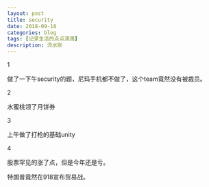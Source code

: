 ```yaml
---
layout: post
title: security
date: 2018-09-18
categories: blog
tags: [记录生活的点点滴滴]
description: 流水账
---
```


1 

做了一下午security的题，尼玛手机都不做了，这个team竟然没有被裁员。

2

水蜜桃领了月饼券

3

上午做了打枪的基础unity

4

股票罕见的涨了点，但是今年还是亏。

特朗普竟然在918宣布贸易战。
